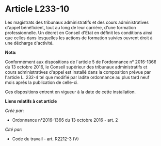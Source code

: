 # Article L233-10

Les  magistrats des tribunaux administratifs et des cours administratives  d'appel bénéficient, tout au long de leur
carrière, d'une formation  professionnelle. Un décret en Conseil d'Etat en définit les conditions  ainsi que celles dans
lesquelles les actions de formation suivies  ouvrent droit à une décharge d'activité.

**Nota:**

Conformément aux dispositions de l'article 5 de l'ordonnance n° 2016-1366 du 13 octobre 2016, le Conseil supérieur des
tribunaux administratifs et cours administratives d'appel est installé dans la composition prévue par l'article L. 232-4 tel
que modifié par ladite ordonnance au plus tard neuf mois après la publication de celle-ci. 

Ces dispositions entrent en vigueur à la date de cette installation.

**Liens relatifs à cet article**

_Créé par_:

  - Ordonnance n°2016-1366 du 13 octobre 2016 - art. 2

_Cité par_:

  - Code du travail - art. R2212-3 (V)
